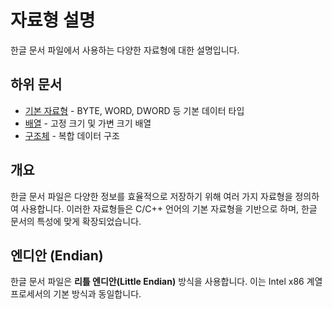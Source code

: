 # 자료형 설명

한글 문서 파일에서 사용하는 다양한 자료형에 대한 설명입니다.

## 하위 문서

- [기본 자료형](01_기본자료형.md) - BYTE, WORD, DWORD 등 기본 데이터 타입
- [배열](02_배열.md) - 고정 크기 및 가변 크기 배열
- [구조체](03_구조체.md) - 복합 데이터 구조

## 개요

한글 문서 파일은 다양한 정보를 효율적으로 저장하기 위해 여러 가지 자료형을 정의하여 사용합니다. 이러한 자료형들은 C/C++ 언어의 기본 자료형을 기반으로 하며, 한글 문서의 특성에 맞게 확장되었습니다.

## 엔디안 (Endian)

한글 문서 파일은 **리틀 엔디안(Little Endian)** 방식을 사용합니다. 이는 Intel x86 계열 프로세서의 기본 방식과 동일합니다.